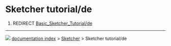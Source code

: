 # Sketcher tutorial/de
1.  REDIRECT [Basic_Sketcher_Tutorial/de](Basic_Sketcher_Tutorial/de.md)



---
![](images/Right_arrow.png) [documentation index](../README.md) > [Sketcher](Sketcher_Workbench.md) > Sketcher tutorial/de
